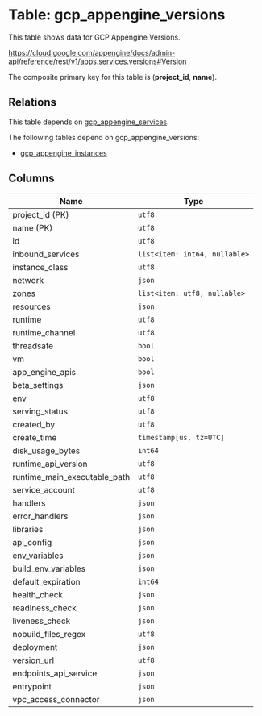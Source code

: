 # Table: gcp_appengine_versions

This table shows data for GCP Appengine Versions.

https://cloud.google.com/appengine/docs/admin-api/reference/rest/v1/apps.services.versions#Version

The composite primary key for this table is (**project_id**, **name**).

## Relations

This table depends on [gcp_appengine_services](gcp_appengine_services).

The following tables depend on gcp_appengine_versions:
  - [gcp_appengine_instances](gcp_appengine_instances)

## Columns

| Name          | Type          |
| ------------- | ------------- |
|project_id (PK)|`utf8`|
|name (PK)|`utf8`|
|id|`utf8`|
|inbound_services|`list<item: int64, nullable>`|
|instance_class|`utf8`|
|network|`json`|
|zones|`list<item: utf8, nullable>`|
|resources|`json`|
|runtime|`utf8`|
|runtime_channel|`utf8`|
|threadsafe|`bool`|
|vm|`bool`|
|app_engine_apis|`bool`|
|beta_settings|`json`|
|env|`utf8`|
|serving_status|`utf8`|
|created_by|`utf8`|
|create_time|`timestamp[us, tz=UTC]`|
|disk_usage_bytes|`int64`|
|runtime_api_version|`utf8`|
|runtime_main_executable_path|`utf8`|
|service_account|`utf8`|
|handlers|`json`|
|error_handlers|`json`|
|libraries|`json`|
|api_config|`json`|
|env_variables|`json`|
|build_env_variables|`json`|
|default_expiration|`int64`|
|health_check|`json`|
|readiness_check|`json`|
|liveness_check|`json`|
|nobuild_files_regex|`utf8`|
|deployment|`json`|
|version_url|`utf8`|
|endpoints_api_service|`json`|
|entrypoint|`json`|
|vpc_access_connector|`json`|